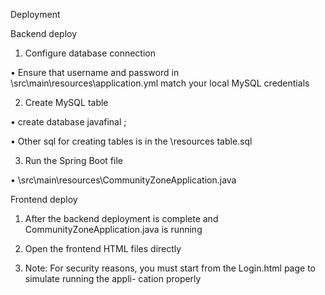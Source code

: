 Deployment

Backend deploy

1. Configure database connection

• Ensure that username and password in \src\main\resources\application.yml match your
local MySQL credentials

2. Create MySQL table

• create database javafinal ;

• Other sql for creating tables is in the \resources table.sql

3. Run the Spring Boot file

• \src\main\resources\CommunityZoneApplication.java

Frontend deploy

1. After the backend deployment is complete and CommunityZoneApplication.java is running

2. Open the frontend HTML files directly

3. Note: For security reasons, you must start from the Login.html page to simulate running the appli-
cation properly
